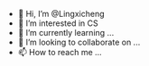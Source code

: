 - 👋 Hi, I’m @Lingxicheng
- 👀 I’m interested in CS
- 🌱 I’m currently learning ...
- 💞️ I’m looking to collaborate on ...
- 📫 How to reach me ...

<!---
Lingxicheng/Lingxicheng is a ✨ special ✨ repository because its `README.md` (this file) appears on your GitHub profile.
You can click the Preview link to take a look at your changes.
--->
